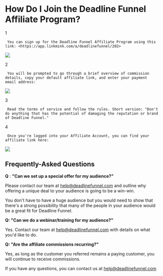 # How Do I Join the Deadline Funnel Affiliate Program?

1

```text
 You can sign up for the Deadline Funnel Affiliate Program using this link: <https://app.linkmink.com/a/deadlinefunnel/202>
```

![](https://d33v4339jhl8k0.cloudfront.net/docs/assets/53974d6ce4b0c76107b109d1/images/5d9c8f792c7d3a7e9ae2389f/file-4i5hz9lJML.jpg)

2

```text
 You will be prompted to go through a brief overview of commission details, copy your default affiliate link, and enter your payment email address:   
```

![](https://d33v4339jhl8k0.cloudfront.net/docs/assets/53974d6ce4b0c76107b109d1/images/5d9c907f04286364bc901f4e/file-a3dw3mwczR.jpg)

3

```text
 Read the terms of service and follow the rules. Short version: "Don't do anything that has the potential of damaging the reputation or brand of Deadline Funnel." 
```

4

```text
 Once you're logged into your Affiliate Account, you can find your affiliate link here:
```

![](https://d33v4339jhl8k0.cloudfront.net/docs/assets/53974d6ce4b0c76107b109d1/images/5d9c90bb04286364bc901f51/file-jmR81l259g.jpg)

## Frequently-Asked Questions

**Q** :  **"Can we set up a special offer for my audience?"**

Please contact our team at help@deadlinefunnel.com and outline why offering a unique deal to your audience is going to be a win-win.

You don't have to have a huge audience but you would need to show that there's a strong possibility that many of the people in your audience would be a great fit for Deadline Funnel.

**Q: "Can we do a webinar/training for my audience?"**

Yes. Contact our team at help@deadlinefunnel.com with details on what you'd like to do.

**Q: "Are the affiliate commissions recurring?"**

Yes, as long as the customer you referred remains a paying customer, you will continue to receive commissions.

If you have any questions, you can contact us at [help@deadlinefunnel.com](mailto:mailto:help@deadlinefunnel.com)


